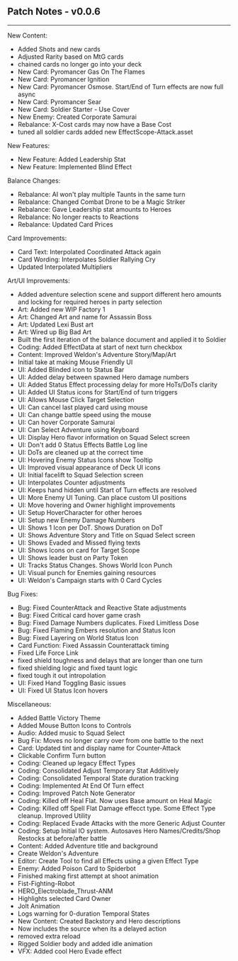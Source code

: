 ## Patch Notes - v0.0.6
----

New Content:
- Added Shots and new cards
- Adjusted Rarity based on MtG cards
- chained cards no longer go into your deck
- New Card: Pyromancer Gas On The Flames
- New Card: Pyromancer Ignition
- New Card: Pyromancer Osmose. Start/End of Turn effects are now full async
- New Card: Pyromancer Sear
- New Card: Soldier Starter - Use Cover
- New Enemy: Created Corporate Samurai
- Rebalance: X-Cost cards may now have a Base Cost
- tuned all soldier cards added new EffectScope-Attack.asset

New Features:
- New Feature: Added Leadership Stat
- New Feature: Implemented Blind Effect

Balance Changes:
- Rebalance: AI won't play multiple Taunts in the same turn
- Rebalance: Changed Combat Drone to be a Magic Striker
- Rebalance: Gave Leadership stat amounts to Heroes
- Rebalance: No longer reacts to Reactions
- Rebalance: Updated Card Prices

Card Improvements:
- Card Text: Interpolated Coordinated Attack again
- Card Wording: Interpolates Soldier Rallying Cry
- Updated Interpolated Multipliers

Art/UI Improvements:
- Added adventure selection scene and support different hero amounts and locking for required heroes in party selection
- Art: Added new WIP Factory 1
- Art: Changed Art and name for Assassin Boss
- Art: Updated Lexi Bust art
- Art: Wired up Big Bad Art
- Built the first iteration of the balance document and applied it to Soldier
- Coding: Added EffectData at start of next turn checkbox
- Content: Improved Weldon's Adventure Story/Map/Art
- Initial take at making Mouse Friendly UI
- UI: Added Blinded icon to Status Bar
- UI: Added delay between spawned Hero damage numbers
- UI: Added Status Effect processing delay for more HoTs/DoTs clarity
- UI: Added UI Status icons for Start/End of turn triggers
- UI: Allows Mouse Click Target Selection
- UI: Can cancel last played card using mouse
- UI: Can change battle speed using the mouse
- UI: Can hover Corporate Samurai
- UI: Can Select Adventure using Keyboard
- UI: Display Hero flavor information on Squad Select screen
- UI: Don't add 0 Status Effects Battle Log line
- UI: DoTs are cleaned up at the correct time
- UI: Hovering Enemy Status Icons show Tooltip
- UI: Improved visual appearance of Deck UI icons
- UI: Initial facelift to Squad Selection screen
- UI: Interpolates Counter adjustments
- UI: Keeps hand hidden until Start of Turn effects are resolved
- UI: More Enemy UI Tuning. Can place custom UI positions
- UI: Move hovering and Owner highlight improvements
- UI: Setup HoverCharacter for other heroes
- UI: Setup new Enemy Damage Numbers
- UI: Shows 1 Icon per DoT. Shows Duration on DoT
- UI: Shows Adventure Story and Title on Squad Select screen
- UI: Shows Evaded and Missed flying texts
- UI: Shows Icons on card for Target Scope
- UI: Shows leader bust on Party Token
- UI: Tracks Status Changes. Shows World Icon Punch
- UI: Visual punch for Enemies gaining resources
- UI: Weldon's Campaign starts with 0 Card Cycles

Bug Fixes:
- Bug: Fixed CounterAttack and Reactive State adjustments
- Bug: Fixed Critical card hover game crash
- Bug: Fixed Damage Numbers duplicates. Fixed Limitless Dose
- Bug: Fixed Flaming Embers resolution and Status Icon
- Bug: Fixed Layering on World Status Icon
- Card Function: Fixed Assassin Counterattack timing
- Fixed Life Force Link
- fixed shield toughness and delays that are longer than one turn
- fixed shielding logic and fixed taunt logic
- fixed tough it out intropolation
- UI: Fixed Hand Toggling Basic issues
- UI: Fixed UI Status Icon hovers

Miscellaneous:
- Added Battle Victory Theme
- Added Mouse Button Icons to Controls
- Audio: Added music to Squad Select
- Bug Fix: Moves no longer carry over from one battle to the next
- Card: Updated tint and display name for Counter-Attack
- Clickable Confirm Turn button
- Coding: Cleaned up legacy Effect Types
- Coding: Consolidated Adjust Temporary Stat Additively
- Coding: Consolidated Temporal State duration tracking
- Coding: Implemented At End Of Turn effect
- Coding: Improved Patch Note Generator
- Coding: Killed off Heal Flat. Now uses Base amount on Heal Magic
- Coding: Killed off Spell Flat Damage effecct type. Some Effect Type cleanup. Improved Utility
- Coding: Replaced Evade Attacks with the more Generic Adjust Counter
- Coding: Setup Initial IO system. Autosaves Hero Names/Credits/Shop Restocks at before/after battle
- Content: Added Adventure title and background
- Create Weldon's Adventure
- Editor: Create Tool to find all Effects using a given Effect Type
- Enemy: Added Poison Card to Spiderbot
- Finished making first attempt at shoot animation
- Fist-Fighting-Robot
- HERO_Electroblade_Thrust-ANM
- Highlights selected Card Owner
- Jolt Animation
- Logs warning for 0-duration Temporal States
- New Content: Created Backstory and Hero descriptions
- Now includes the source when its a delayed action
- removed extra reload
- Rigged Soldier body and added idle animation
- VFX: Added cool Hero Evade effect

